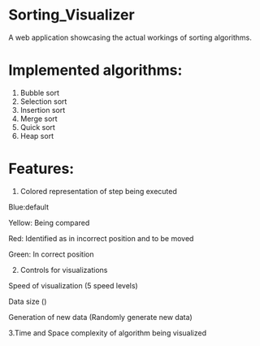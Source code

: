 # Sorting_Visualizer

A web application showcasing the actual workings of sorting algorithms.

# Implemented algorithms:
1. Bubble sort
2. Selection sort
3. Insertion sort
4. Merge sort
5. Quick sort
6. Heap sort

# Features:

1. Colored representation of step being executed

Blue:default

Yellow: Being compared

Red: Identified as in incorrect position and to be moved

Green: In correct position

   
2. Controls for visualizations

Speed of visualization (5 speed levels)

Data size ()

Generation of new data (Randomly generate new data)



3.Time and Space complexity of algorithm being visualized
